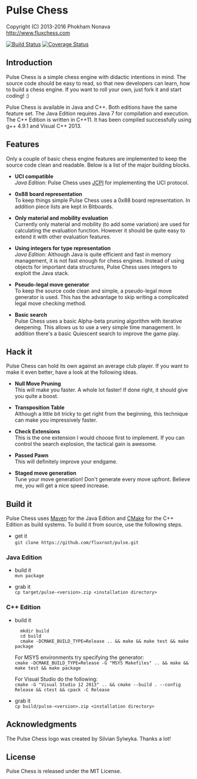 Pulse Chess
===========

Copyright (C) 2013-2016 Phokham Nonava  
http://www.fluxchess.com

[![Build Status](https://travis-ci.org/fluxroot/pulse.svg?branch=master)](https://travis-ci.org/fluxroot/pulse) [![Coverage Status](https://img.shields.io/coveralls/fluxroot/pulse.svg)](https://coveralls.io/r/fluxroot/pulse?branch=master)


Introduction
------------
Pulse Chess is a simple chess engine with didactic intentions in mind.
The source code should be easy to read, so that new developers can
learn, how to build a chess engine. If you want to roll your own, just
fork it and start coding! :)

Pulse Chess is available in Java and C++. Both editions have the same
feature set. The Java Edition requires Java 7 for compilation and
execution. The C++ Edition is written in C++11. It has been compiled
successfully using g++ 4.9.1 and Visual C++ 2013.


Features
--------
Only a couple of basic chess engine features are implemented to keep the
source code clean and readable. Below is a list of the major building
blocks.

- **UCI compatible**  
*Java Edition*: Pulse Chess uses [JCPI] for implementing the UCI
protocol.

- **0x88 board representation**  
To keep things simple Pulse Chess uses a 0x88 board representation. In
addition piece lists are kept in Bitboards.

- **Only material and mobility evaluation**  
Currently only material and mobility (to add some variation) are used
for calculating the evaluation function. However it should be quite easy
to extend it with other evaluation features.

- **Using integers for type representation**  
*Java Edition*: Although Java is quite efficient and fast in memory
management, it is not fast enough for chess engines. Instead of using
objects for important data structures, Pulse Chess uses integers to
exploit the Java stack.

- **Pseudo-legal move generator**  
To keep the source code clean and simple, a pseudo-legal move generator
is used. This has the advantage to skip writing a complicated legal move
checking method.

- **Basic search**  
Pulse Chess uses a basic Alpha-beta pruning algorithm with iterative
deepening. This allows us to use a very simple time management. In
addition there's a basic Quiescent search to improve the game play.


Hack it
-------
Pulse Chess can hold its own against an average club player. If you want
to make it even better, have a look at the following ideas.

- **Null Move Pruning**  
This will make you faster. A whole lot faster! If done right, it should
give you quite a boost.

- **Transposition Table**  
Although a little bit tricky to get right from the beginning, this
technique can make you impressively faster.

- **Check Extensions**  
This is the one extension I would choose first to implement. If you can
control the search explosion, the tactical gain is awesome.

- **Passed Pawn**  
This will definitely improve your endgame.

- **Staged move generation**  
Tune your move generation! Don't generate every move upfront. Believe
me, you will get a nice speed increase.


Build it
--------
Pulse Chess uses [Maven] for the Java Edition and [CMake] for the C++
Edition as build systems. To build it from source, use the following
steps.

- get it  
    `git clone https://github.com/fluxroot/pulse.git`

### Java Edition

- build it  
    `mvn package`

- grab it  
    `cp target/pulse-<version>.zip <installation directory>`

### C++ Edition

- build it  

        mkdir build
        cd build
        cmake -DCMAKE_BUILD_TYPE=Release .. && make && make test && make package

    For MSYS environments try specifying the generator:  
    `cmake -DCMAKE_BUILD_TYPE=Release -G "MSYS Makefiles" .. && make && make test && make package`

    For Visual Studio do the following:  
    `cmake -G "Visual Studio 12 2013" .. && cmake --build . --config Release && ctest && cpack -C Release`

- grab it  
    `cp build/pulse-<version>.zip <installation directory>`


Acknowledgments
---------------
The Pulse Chess logo was created by Silvian Sylwyka. Thanks a lot!


License
-------
Pulse Chess is released under the MIT License.


[JCPI]: https://github.com/fluxroot/jcpi
[Maven]: http://maven.apache.org/
[CMake]: http://cmake.org/
